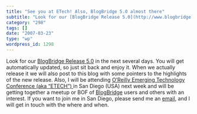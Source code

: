 ```yaml
---
title: "See you at ETech! Also, BlogBridge 5.0 almost there"
subtitle: "Look for our [BlogBridge Release 5.0](http://www.blogbridge.com) in the next several days. You will ..."
category: "298"
tags: []
date: "2007-03-23"
type: "wp"
wordpress_id: 1298
---
```

Look for our [BlogBridge Release 5.0](http://www.blogbridge.com) in the next several days. You will get automatically updated, so just sit back and enjoy it. When we actually release it we will also post to this blog with some pointers to the highlights of the new release.
Also, I will be attending [O’Reilly Emerging Technology Conference (aka “ETECH”) ](http://conferences.oreillynet.com/etech/) in San Diego (USA) next week and will be getting together a meetup or BOF of [BlogBridge](http://www.blogbridge.com) users and others with an interest. If you want to join me in San Diego, please send me an [email](mailto:support@blogbridge.com), and I will get in touch with the where and when.